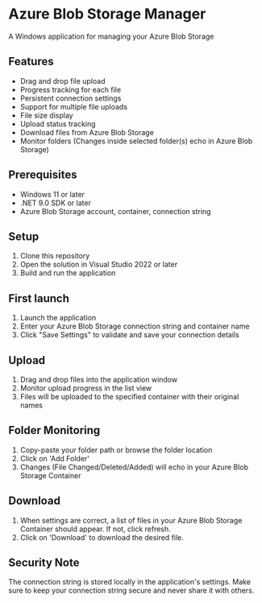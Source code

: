 # Azure Blob Storage Manager

A Windows application for managing your Azure Blob Storage

## Features

- Drag and drop file upload
- Progress tracking for each file
- Persistent connection settings
- Support for multiple file uploads
- File size display
- Upload status tracking
- Download files from Azure Blob Storage
- Monitor folders (Changes inside selected folder(s) echo in Azure Blob Storage)

## Prerequisites

- Windows 11 or later
- .NET 9.0 SDK or later
- Azure Blob Storage account, container, connection string

## Setup

1. Clone this repository
2. Open the solution in Visual Studio 2022 or later
3. Build and run the application

## First launch

1. Launch the application
2. Enter your Azure Blob Storage connection string and container name
3. Click "Save Settings" to validate and save your connection details

## Upload

1. Drag and drop files into the application window
2. Monitor upload progress in the list view
3. Files will be uploaded to the specified container with their original names

## Folder Monitoring

1. Copy-paste your folder path or browse the folder location
2. Click on 'Add Folder'
3. Changes (File Changed/Deleted/Added) will echo in your Azure Blob Storage Container

## Download

1. When settings are correct, a list of files in your Azure Blob Storage Container should appear. If not, click refresh.
2. Click on 'Download' to download the desired file.

## Security Note

The connection string is stored locally in the application's settings. Make sure to keep your connection string secure and never share it with others.
